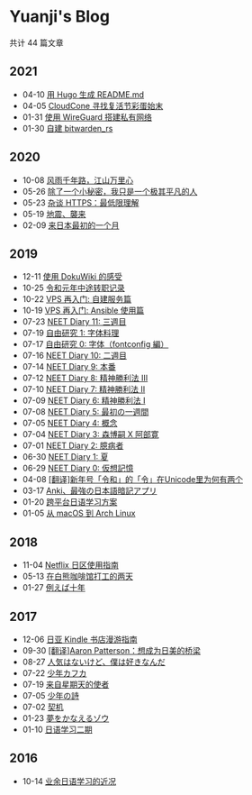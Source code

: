 # Yuanji's Blog

共计 44 篇文章
## 2021
- 04-10 [用 Hugo 生成 README.md](content/post/用Hugo生成README.md/index.md)
- 04-05 [CloudCone 寻找复活节彩蛋始末](content/post/CloudCone%20寻找复活节彩蛋始末/index.md)
- 01-31 [使用 WireGuard 搭建私有网络](content/post/使用%20WireGuard%20搭建私有网络.md)
- 01-30 [自建 bitwarden_rs](content/post/自建%20bitwarden_rs.md)
## 2020
- 10-08 [风雨千年路，江山万里心](content/post/风雨千年路，江山万里心.md)
- 05-26 [除了一个小秘密，我只是一个极其平凡的人](content/post/除了一个小秘密，我只是一个极其平凡的人.md)
- 05-23 [杂谈 HTTPS：最低限理解](content/post/杂谈%20HTTPS：最低限理解.md)
- 05-19 [地震、襲来](content/post/地震、襲来.md)
- 02-09 [来日本最初的一个月](content/post/来日本最初的一个月.md)
## 2019
- 12-11 [使用 DokuWiki 的感受](content/post/使用DokuWiki的感受.md)
- 10-25 [令和元年中途转职记录](content/post/令和元年中途转职记录.md)
- 10-22 [VPS 再入门: 自建服务篇](content/post/VPS%20再入门:%20自建服务篇/index.md)
- 10-19 [VPS 再入门: Ansible 使用篇](content/post/VPS%20再入门:%20Ansible%20使用篇/index.md)
- 07-23 [NEET Diary 11: 三週目](content/post/NEET%20Diary%2011:%20三週目.md)
- 07-19 [自由研究 1: 字体料理](content/post/自由研究%201:%20字体料理/index.md)
- 07-17 [自由研究 0: 字体（fontconfig 編）](content/post/自由研究%200:%20字体（fontconfig%20編）/index.md)
- 07-16 [NEET Diary 10: 二週目](content/post/NEET%20Diary%2010:%20二週目.md)
- 07-14 [NEET Diary 9: 本番](content/post/NEET%20Diary%209:%20本番.md)
- 07-12 [NEET Diary 8: 精神勝利法 Ⅲ](content/post/NEET%20Diary%208:%20精神勝利法%20Ⅲ.md)
- 07-10 [NEET Diary 7: 精神勝利法 Ⅱ](content/post/NEET%20Diary%207:%20精神勝利法%20Ⅱ.md)
- 07-09 [NEET Diary 6: 精神勝利法 Ⅰ](content/post/NEET%20Diary%206:%20精神勝利法%20Ⅰ.md)
- 07-08 [NEET Diary 5: 最初の一週間](content/post/NEET%20Diary%205:%20最初の一週間.md)
- 07-05 [NEET Diary 4: 概念](content/post/NEET%20Diary%204:%20概念.md)
- 07-04 [NEET Diary 3: 森博嗣 X 阿部寛](content/post/NEET%20Diary%203:%20森博嗣%20X%20阿部寛.md)
- 07-01 [NEET Diary 2: 臆病者](content/post/NEET%20Diary%202:%20臆病者.md)
- 06-30 [NEET Diary 1: 夏](content/post/NEET%20Diary%201:%20夏.md)
- 06-29 [NEET Diary 0: 仮想記憶](content/post/NEET%20Diary%200:%20仮想記憶.md)
- 04-08 [[翻译]新年号「令和」的「令」在Unicode里为何有两个](content/post/[翻译]新年号「令和」的「令」在Unicode里为何有两个/index.md)
- 03-17 [Anki、最強の日本語暗記アプリ](content/post/Anki、最強の日本語暗記アプリ/index.md)
- 01-20 [跨平台日语学习方案](content/post/跨平台日语学习方案/index.md)
- 01-05 [从 macOS 到 Arch Linux](content/post/从macOS到ArchLinux/index.md)
## 2018
- 11-04 [Netflix 日区使用指南](content/post/Netflix日区使用指南/index.md)
- 05-13 [在白熊咖啡馆打工的两天](content/post/在白熊咖啡馆打工的两天/index.md)
- 01-27 [例えば十年](content/post/例えば十年.md)
## 2017
- 12-06 [日亚 Kindle 书店漫游指南](content/post/日亚Kindle书店漫游指南.md)
- 09-30 [[翻译]Aaron Patterson：想成为日美的桥梁](content/post/[翻译]Aaron_Patterson：想成为日美的桥梁.md)
- 08-27 [人気はないけど、僕は好きなんだ](content/post/人気はないけど、僕は好きなんだ.md)
- 07-22 [少年カフカ](content/post/少年カフカ.md)
- 07-19 [来自星期天的使者](content/post/来自星期天的使者.md)
- 07-05 [少年の詩](content/post/少年の詩.md)
- 07-02 [契机](content/post/契机.md)
- 01-23 [夢をかなえるゾウ](content/post/夢をかなえるゾウ.md)
- 01-10 [日语学习二期](content/post/日语学习二期.md)
## 2016
- 10-14 [业余日语学习的近况](content/post/业余日语学习的近况.md)
